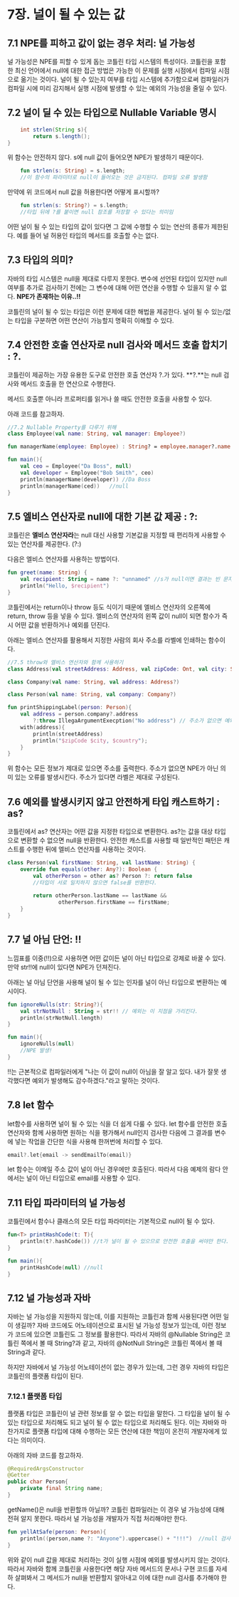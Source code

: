 # 7장. 널이 될 수 있는 값
## 7.1 NPE를 피하고 값이 없는 경우 처리: 널 가능성
널 가능성은 NPE를 피할 수 있게 돕는 코틀린 타입 시스템의 특성이다.
코틀린을 포함한 최신 언어에서 null에 대한 접근 방법은 가능한 이 문제를 실행 시점에서 컴파일 시점으로 옮기는 것이다.
널이 될 수 있는지 여부를 타입 시스템에 추가함으로써 컴파일러가 컴파일 시에 미리 감지해서 실행 시점에 발생할 수 있는 예외의 가능성을 줄일 수 있다.

## 7.2 널이 딜 수 있는 타입으로 Nullable Variable 명시
```Java
    int strlen(String s){
        return s.length();
}
```
위 함수는 안전하지 않다. s에 null 값이 들어오면 NPE가 발생하기 때문이다.

```kotlin
    fun strlen(s: String) = s.length;
    //이 함수의 파라미터로 null이 들어오는 것은 금지된다. 컴파일 오류 발생함
```

만약에 위 코드에서 null 값을 허용한다면 어떻게 표시할까? 

```kotlin
    fun strlen(s: String?) = s.length;
    //타입 뒤에 ?를 붙이면 null 참조를 저장할 수 있다는 의미임
```
어떤 널이 될 수 있는 타입의 값이 있다면 그 값에 수행할 수 있는 연산의 종류가 제한된다. 예를 들어 널 허용인 타입의 메서드를 호출할 수는 없다.

## 7.3 타입의 의미?
자바의 타입 시스템은 null을 제대로 다루지 못한다. 변수에 선언된 타입이 있지만 null 여부를 추가로 검사하기 전에는 그 변수에 대해 어떤 연산을 수행할 수 있을지 알 수 없다.
**NPE가 존재하는 이유..!!**

코틀린의 널이 될 수 있는 타입은 이런 문제에 대한 해법을 제공한다. 
널이 될 수 있는/없는 타입을 구분하면 어떤 연산이 가능할지 명확히 이해할 수 있다. 

## 7.4 안전한 호출 연산자로 null 검사와 메서드 호출 합치기 : ?.
코틀린이 제공하는 가장 유용한 도구로 안전한 호출 연산자 ?.가 있다. **?.**는 null 검사와 메서드 호출을 한 연산으로 수행한다.

메서드 호출뿐 아니라 프로퍼티를 읽거나 쓸 때도 안전한 호출을 사용할 수 있다.

아래 코드를 참고하자.
```kotlin
//7.2 Nullable Property를 다루기 위해
class Employee(val name: String, val manager: Employee?)

fun managerName(employee: Employee) : String? = employee.manager?.name

fun main(){
    val ceo = Employee("Da Boss", null)
    val developer = Employee("Bob Smith", ceo)
    println(managerName(developer)) //Da Boss
    println(managerName(ced))   //null
}
```

## 7.5 엘비스 연산자로 null에 대한 기본 값 제공 : ?:
코틀린은 **엘비스 연산자라**는 null 대신 사용할 기본값을 지정할 때 편리하게 사용할 수 있는 연산자를 제공한다.
(?:)

다음은 엘비스 연산자를 사용하는 방법이다.

```kotlin
fun greet(name: String) {
    val recipient: String = name ?: "unnamed" //s가 null이면 결과는 빈 문자열이다.
    println("Hello, $recipient")
}
```

코틀린에서는 return이나 throw 등도 식이기 때문에 엘비스 연산자의 오른쪽에 return, throw 등을 넣을 수 있다.
엘비스의 연산자의 왼쪽 값이 null이 되면 함수가 즉시 어떤 값을 반환하거나 예외를 던진다. 

아래는 엘비스 연산자를 활용해서 지정한 사람의 회사 주소를 라벨에 인쇄하는 함수이다.

```kotlin
//7.5 throw와 엘비스 연산자와 함께 사용하기
class Address(val streetAddress: Address, val zipCode: Ont, val city: String, val country: String)

class Company(val name: String, val address: Address?)

class Person(val name: String, val company: Company?)

fun printShippingLabel(person: Person){
    val address = person.company?.address
        ?:throw IllegaArgumentExecption("No address") // 주소가 없으면 예외를 던짐
    with(address){
        println(streetAddress)
        println("$zipCode $city, $country");
    }
}
```
위 함수는 모든 정보가 제대로 있으면 주소를 출력한다. 주소가 없으면 NPE가 아닌 의미 있는 오류를 발생시킨다.
주소가 있다면 라벨은 제대로 구성된다. 

## 7.6 예외를 발생시키지 않고 안전하게 타입 캐스트하기 : as?
코틀린에서 as? 연산자는 어떤 값을 지정한 타입으로 변환한다. as?는 값을 대상 타입으로 변환할 수 없으면 null을 반환한다.
안전한 캐스트를 사용할 때 일반적인 패턴은 캐스트를 수행한 뒤에 엘비스 연산자를 사용하는 것이다.

```kotlin
class Person(val firstName: String, val lastName: String) {
    override fun equals(other: Any?): Boolean {
        val otherPerson = other as? Person ?: return false
        //타입이 서로 일치하지 않으면 false를 반환한다.
        
        return otherPerson.lastName == lastName &&
                otherPerson.firstName == firstName;
    }
}
```
## 7.7 널 아님 단언: !!
느낌표를 이중(!!)으로 사용하면 어떤 값이든 널이 아닌 타입으로 강제로 바꿀 수 있다.
만약 str!!에 null이 있다면 NPE가 던져진다.

아래는 널 아님 단언을 사용해 널이 될 수 있는 인자를 널이 아닌 타입으로 변환하는 예시이다.

```kotlin
fun ignoreNulls(str: String?){
    val strNotNull : String = str!! // 예외는 이 지점을 가리킨다.
    println(strNotNull.length)
}

fun main(){
    ignoreNulls(null)
    //NPE 발생!
}
```
!!는 근본적으로 컴파일러에게 "나는 이 값이 null이 아님을 잘 알고 있다. 내가 잘못 생각했다면 예외가 발생해도 감수하겠다."라고 말하는 것이다.


## 7.8 let 함수
let함수를 사용하면 널이 될 수 있는 식을 더 쉽게 다룰 수 있다. let 함수를 안전한 호출 연산자와 함께 사용하면 원하는 식을 평가해서 null인지 검사한 다음에 그 결과를 변수에 넣는 작업을 간단한 식을 사용해 한꺼번에 처리할 수 있다.
```kotlin
email?.let{email -> sendEmailTo(email)}
```
let 함수는 이메일 주소 값이 널이 아닌 경우에만 호출된다. 따라서 다음 예제의 람다 안에서는 널이 아닌 타입으로 email를 사용할 수 있다.


## 7.11 타입 파라미터의 널 가능성
코틀린에서 함수나 클래스의 모든 타입 파라미터는 기본적으로 null이 될 수 있다.
```kotlin
fun<T> printHashCode(t: T){
    println(t?.hashCode()) //t가 널이 될 수 있으므로 안전한 호출을 써야만 한다.
}

fun main(){
    printHashCode(null) //null    
}
```

## 7.12 널 가능성과 자바
자바는 널 가능성을 지원하지 않는데, 이를 지원하는 코틀린과 함께 사용된다면 어떤 일이 생길까? 
자바 코드에도 어노테이션으로 표시된 널 가능성 정보가 있는데, 이런 정보가 코드에 있으면 코틀린도 그 정보를 활용한다. 
따라서 자바의 @Nullable String은 코틀린 쪽에서 볼 때 String?과 같고, 자바의 @NotNull String은 코틀린 쪽에서 볼 때 String과 같다.

하지만 자바에서 널 가능성 어노테이션이 없는 경우가 있는데, 그런 경우 자바의 타입은 코틀린의 플랫폼 타입이 된다.

### 7.12.1 플랫폼 타입
플랫폼 타입은 코틀린이 널 관련 정보를 알 수 없는 타입을 말한다. 그 타입을 널이 될 수 있는 타입으로 처리해도 되고 널이 될 수 없는 타입으로 처리해도 된다.
이는 자바와 마찬가지로 플랫폼 타입에 대해 수행하는 모든 연산에 대한 책임이 온전히 개발자에게 있다는 의미이다.

아래의 자바 코드를 참고하자.
```Java
@RequiredArgsConstructor
@Getter
public char Person{
    private final String name;
}
```
getName()은 null을 반환할까 아닐까? 코틀린 컴파일러는 이 경우 널 가능성에 대해 전혀 알지 못한다. 따라서 널 가능성을 개발자가 직접 처리해야만 한다.

```kotlin
fun yellAtSafe(person: Person){
    println((person,name ?: "Anyone").uppercase() + "!!!")  //null 검사하기
}
```
위와 같이 null 값을 제대로 처리하는 것이 실행 시점에 예외를 발생시키지 않는 것이다.
따라서 자바와 함께 코틀린을 사용한다면 해당 자바 메서드의 문서나 구현 코드를 자세하 살펴봐서 그 메서드가
null을 반환할지 알아내고 이에 대한 null 검사를 추가해야 한다.

